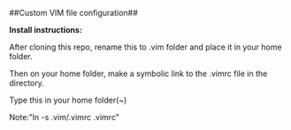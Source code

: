 ##Custom VIM file configuration##

**Install instructions:**

After cloning this repo, rename this to .vim folder and place it in your home folder.

Then on your home folder, make a symbolic link to the .vimrc file in the directory.

Type this in your home folder(~)  

Note:"ln -s .vim/.vimrc .vimrc"
